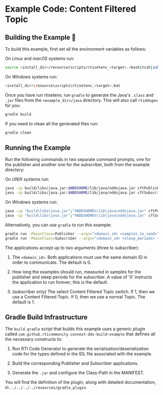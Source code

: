 # Example Code: Content Filtered Topic

## Building the Example :wrench:

To build this example, first set all the environment variables as follows:

On *Linux* and *macOS* systems run:

```sh
source <install_dir>/recource/scripts/rtisetenv_<target>.<bash|tcsh|zsh>
```

On *Windows* systems run:

```sh
<install_dir>\resource\scripts\rtisetenv_<target>.bat
```

Once you have run rtisetenv, run `gradle` to generate the Java's `.class`
and `.jar` files from the `<example_dir>/java` directory. This will also call
`rtiddsgen` for you:

```sh
gradle build
```

If you need to clean all the generated files run:

```sh
gradle clean
```

## Running the Example

Run the following commands in two separate command prompts, one for the
publisher and another one for the subscriber, both from the example directory:

On *UNIX* systems run:

```sh
java -cp build/libs/java.jar:$NDDSHOME/lib/java/nddsjava.jar cftPublisher  <domain_id> <samples_to_send>
java -cp build/libs/java.jar:$NDDSHOME/lib/java/nddsjava.jar cftSubscriber <domain_id> <sleep_periods> <select_cft>
```

On *Windows* systems run:

```sh
java -cp "build\libs\java.jar";"%NDDSHOME%\lib\java\nddsjava.jar" cftPublisher  <domain_id> <samples_to_send>
java -cp "build\libs\java.jar";"%NDDSHOME%\lib\java\nddsjava.jar" cftSubscriber <domain_id> <sleep_periods> <select_cft>
```

Alternatively, you can use `gradle` to run this example:

```sh
gradle run -PmainClass=Publisher --args="<domain_id> <samples_to_send>"
gradle run -PmainClass=Subscriber --args="<domain_id> <sleep_periods> <select_cft>"
```

The applications accept up to two arguments (three to subscriber):

1.  The `<domain_id>`. Both applications must use the same domain ID in order to
communicate. The default is 0.

2.  How long the examples should run, measured in samples for the publisher and
sleep periods for the subscriber. A value of '0' instructs the application to
run forever; this is the default.

3.  (subscriber only) The select Content Filtered Topic switch. If 1, then we
use a Content Filtered Topic. If 0, then we use a normal Topic.
The default is 1.

## Gradle Build Infrastructure

The `build.gradle` script that builds this example uses a generic plugin called
`com.github.rticommunity.connext-dds-build-example` that defines all the
necessary constructs to:

1.  Run RTI Code Generator to generate the serialization/deserialization code
for the types defined in the IDL file associated with the example.

2.  Build the corresponding Publisher and Subscriber applications.

3.  Generate the `.jar` and configure the Class-Path in the MANIFEST.

You will find the definition of the plugin, along with detailed
documentation, in `../../../../resources/gradle_plugin`.

